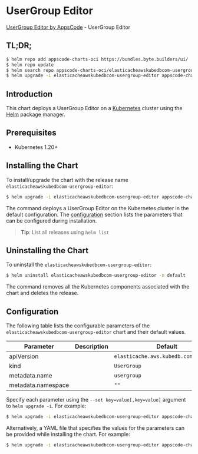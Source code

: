 # UserGroup Editor

[UserGroup Editor by AppsCode](https://appscode.com) - UserGroup Editor

## TL;DR;

```bash
$ helm repo add appscode-charts-oci https://bundles.byte.builders/ui/
$ helm repo update
$ helm search repo appscode-charts-oci/elasticacheawskubedbcom-usergroup-editor --version=v0.14.0
$ helm upgrade -i elasticacheawskubedbcom-usergroup-editor appscode-charts-oci/elasticacheawskubedbcom-usergroup-editor -n default --create-namespace --version=v0.14.0
```

## Introduction

This chart deploys a UserGroup Editor on a [Kubernetes](http://kubernetes.io) cluster using the [Helm](https://helm.sh) package manager.

## Prerequisites

- Kubernetes 1.20+

## Installing the Chart

To install/upgrade the chart with the release name `elasticacheawskubedbcom-usergroup-editor`:

```bash
$ helm upgrade -i elasticacheawskubedbcom-usergroup-editor appscode-charts-oci/elasticacheawskubedbcom-usergroup-editor -n default --create-namespace --version=v0.14.0
```

The command deploys a UserGroup Editor on the Kubernetes cluster in the default configuration. The [configuration](#configuration) section lists the parameters that can be configured during installation.

> **Tip**: List all releases using `helm list`

## Uninstalling the Chart

To uninstall the `elasticacheawskubedbcom-usergroup-editor`:

```bash
$ helm uninstall elasticacheawskubedbcom-usergroup-editor -n default
```

The command removes all the Kubernetes components associated with the chart and deletes the release.

## Configuration

The following table lists the configurable parameters of the `elasticacheawskubedbcom-usergroup-editor` chart and their default values.

|     Parameter      | Description |                     Default                      |
|--------------------|-------------|--------------------------------------------------|
| apiVersion         |             | <code>elasticache.aws.kubedb.com/v1alpha1</code> |
| kind               |             | <code>UserGroup</code>                           |
| metadata.name      |             | <code>usergroup</code>                           |
| metadata.namespace |             | <code>""</code>                                  |


Specify each parameter using the `--set key=value[,key=value]` argument to `helm upgrade -i`. For example:

```bash
$ helm upgrade -i elasticacheawskubedbcom-usergroup-editor appscode-charts-oci/elasticacheawskubedbcom-usergroup-editor -n default --create-namespace --version=v0.14.0 --set apiVersion=elasticache.aws.kubedb.com/v1alpha1
```

Alternatively, a YAML file that specifies the values for the parameters can be provided while
installing the chart. For example:

```bash
$ helm upgrade -i elasticacheawskubedbcom-usergroup-editor appscode-charts-oci/elasticacheawskubedbcom-usergroup-editor -n default --create-namespace --version=v0.14.0 --values values.yaml
```
